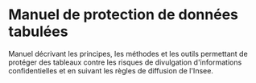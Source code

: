 # Manuel de protection de données tabulées

Manuel décrivant les principes, les méthodes et les outils permettant de protéger des tableaux contre les risques de divulgation d'informations confidentielles et en suivant les règles de diffusion de l'Insee.
